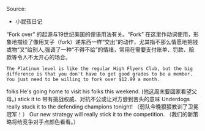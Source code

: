 Source:
+ 小屁孩日记


“Fork over” 的起源与19世纪美国的俚语用法有关。“Fork” 在这里作动词使用，形象地描绘了像用叉子（fork）递东西一样“交出”的动作，尤其指不那么情愿地把钱或物“叉”给别人,强调了一种“不得不给”的情绪，常用在需要支付账单、罚款、赔款等令人不太开心的场合。

    The Platinum level is like the regular High Flyers Club, but the big difference is that you don't have to get good grades to be a member. You just need to be willing to fork over $12.99 a month.

folks
    He's going home to visit ​his folks​ this weekend. (他这周末要回家看望父母。)
stick it to 带有挑战权威、对抗不公或让对方尝到苦头的意味 
    Underdogs really ​stuck it to​ the defending champions tonight! （弱队今晚狠狠教训了卫冕冠军！）
    Our new strategy will really ​stick it to​ the competition. （我们的新策略将给竞争对手点颜色看看。）
